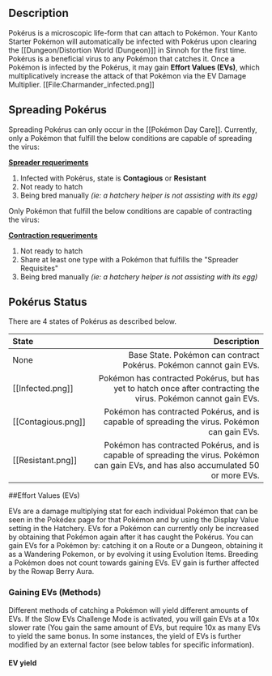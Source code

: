 ## Description

Pokérus is a microscopic life-form that can attach to Pokémon. Your Kanto Starter Pokémon will automatically be infected with Pokérus upon clearing the [[Dungeon/Distortion World (Dungeon)]] in Sinnoh for the first time. Pokérus is a beneficial virus to any Pokémon that catches it. Once a Pokémon is infected by the Pokérus, it may gain **Effort Values (EVs)**, which multiplicatively increase the attack of that Pokémon via the EV Damage Multiplier.
[[File:Charmander_infected.png]]

## Spreading Pokérus

Spreading Pokérus can only occur in the [[Pokémon Day Care]]. Currently, only a Pokémon that fulfill the below conditions are capable of spreading the virus:

<ins>**Spreader requeriments**</ins>
1. Infected with Pokérus, state is **Contagious** or **Resistant**
2. Not ready to hatch
3. Being bred manually *(ie: a hatchery helper is not assisting with its egg)*

Only Pokémon that fulfill the below conditions are capable of contracting the virus:

<ins>**Contraction requeriments**</ins>
1. Not ready to hatch
2. Share at least one type with a Pokémon that fulfills the "Spreader Requisites"
3. Being bred manually *(ie: a hatchery helper is not assisting with its egg)*

## Pokérus Status

There are 4 states of Pokérus as described below.

State | Description 
:--- | ---:
None | Base State. Pokémon can contract Pokérus. Pokémon cannot gain EVs.
[[Infected.png]] | Pokémon has contracted Pokérus, but has yet to hatch once after contracting the virus. Pokémon cannot gain EVs.
[[Contagious.png]] | Pokémon has contracted Pokérus, and is capable of spreading the virus. Pokémon can gain EVs.
[[Resistant.png]] | Pokémon has contracted Pokérus, and is capable of spreading the virus. Pokémon can gain EVs, and has also accumulated 50 or more EVs.

##Effort Values (EVs)

EVs are a damage multiplying stat for each individual Pokémon that can be seen in the Pokédex page for that Pokémon and by using the Display Value setting in the Hatchery. EVs for a Pokémon can currently only be increased by obtaining that Pokémon again after it has caught the Pokérus. You can gain EVs for a Pokémon by: catching it on a Route or a Dungeon, obtaining it as a Wandering Pokemon, or by evolving it using Evolution Items. Breeding a Pokémon does not count towards gaining EVs. EV gain is further affected by the Rowap Berry Aura.

### Gaining EVs (Methods)

Different methods of catching a Pokémon will yield different amounts of EVs. If the Slow EVs Challenge Mode is activated, you will gain EVs at a 10x slower rate (You gain the same amount of EVs, but require 10x as many EVs to yield the same bonus. In some instances, the yield of EVs is further modified by an external factor (see below tables for specific information).

#### EV yield

